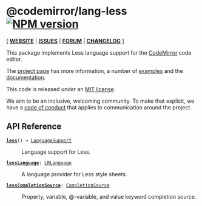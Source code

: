 <!-- NOTE: README.md is generated from src/README.md -->

# @codemirror/lang-less [![NPM version](https://img.shields.io/npm/v/@codemirror/lang-less.svg)](https://www.npmjs.org/package/@codemirror/lang-less)

[ [**WEBSITE**](https://codemirror.net/) | [**ISSUES**](https://github.com/codemirror/dev/issues) | [**FORUM**](https://discuss.codemirror.net/c/next/) | [**CHANGELOG**](https://github.com/codemirror/lang-less/blob/main/CHANGELOG.md) ]

This package implements Less language support for the
[CodeMirror](https://codemirror.net/) code editor.

The [project page](https://codemirror.net/) has more information, a
number of [examples](https://codemirror.net/examples/) and the
[documentation](https://codemirror.net/docs/).

This code is released under an
[MIT license](https://github.com/codemirror/lang-less/tree/main/LICENSE).

We aim to be an inclusive, welcoming community. To make that explicit,
we have a [code of
conduct](http://contributor-covenant.org/version/1/1/0/) that applies
to communication around the project.

## API Reference

<dl>
<dt id="user-content-less">
  <code><strong><a href="#user-content-less">less</a></strong>() → <a href="https://codemirror.net/docs/ref#language.LanguageSupport">LanguageSupport</a></code></dt>

<dd><p>Language support for Less.</p>
</dd>
<dt id="user-content-lesslanguage">
  <code><strong><a href="#user-content-lesslanguage">lessLanguage</a></strong>: <a href="https://codemirror.net/docs/ref#language.LRLanguage">LRLanguage</a></code></dt>

<dd><p>A language provider for Less style sheets.</p>
</dd>
<dt id="user-content-lesscompletionsource">
  <code><strong><a href="#user-content-lesscompletionsource">lessCompletionSource</a></strong>: <a href="https://codemirror.net/docs/ref#autocomplete.CompletionSource">CompletionSource</a></code></dt>

<dd><p>Property, variable, @-variable, and value keyword completion
source.</p>
</dd>
</dl>
